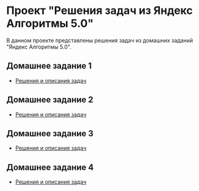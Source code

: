 # Проект "Решения задач из Яндекс Алгоритмы 5.0"

В данном проекте представлены решения задач из домашних заданий "Яндекс Алгоритмы 5.0".

## Домашнее задание 1
- [Решения и описания задач](src/homework_1/README.md)

## Домашнее задание 2
- [Решения и описания задач](src/homework_2/README.md)

## Домашнее задание 3
- [Решения и описания задач](src/homework_3/README.md)

## Домашнее задание 4
- [Решения и описания задач](src/homework_4/README.md)

